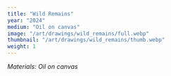 ```yaml
---
title: "Wild Remains"
year: "2024"
medium: "Oil on canvas"
image: "/art/drawings/wild_remains/full.webp"
thumbnail: "/art/drawings/wild_remains/thumb.webp"
weight: 1
---
```

*Materials: Oil on canvas* 
